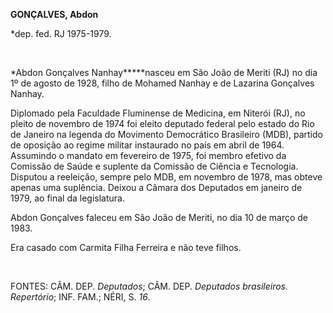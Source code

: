 **GONÇALVES, Abdon**

\*dep. fed. RJ 1975-1979.

 

*Abdon Gonçalves Nanhay*****nasceu em São João de Meriti (RJ) no dia 1º
de agosto de 1928, filho de Mohamed Nanhay e de Lazarina Gonçalves
Nanhay.

Diplomado pela Faculdade Fluminense de Medicina, em Niterói (RJ), no
pleito de novembro de 1974 foi eleito deputado federal pelo estado do
Rio de Janeiro na legenda do Movimento Democrático Brasileiro (MDB),
partido de oposição ao regime militar instaurado no país em abril de
1964. Assumindo o mandato em fevereiro de 1975, foi membro efetivo da
Comissão de Saúde e suplente da Comissão de Ciência e Tecnologia.
Disputou a reeleição, sempre pelo MDB, em novembro de 1978, mas obteve
apenas uma suplência. Deixou a Câmara dos Deputados em janeiro de 1979,
ao final da legislatura.

Abdon Gonçalves faleceu em São João de Meriti, no dia 10 de março de
1983.

Era casado com Carmita Filha Ferreira e não teve filhos.

 

FONTES: CÂM. DEP. *Deputados*; CÂM. DEP. *Deputados brasileiros.
Repertório*; INF. FAM.; NÉRI, S. *16*.

 
